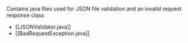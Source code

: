 Contains java files used for JSON file validation and an invalid request response class

- [[JSONValidator.java]]
- [[BadRequestException.java]]
